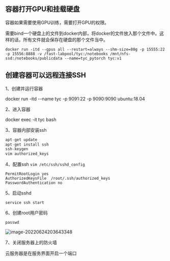 ## 容器打开GPU和挂载硬盘

容器如果需要使用GPU训练，需要打开GPU的权限。

需要bind一个硬盘上的文件到docker内部，将docker的文件放入那个文件中。这样的话，所有文件就会保存在硬盘的那个文件当中。

~~~ she
docker run -itd --gpus all --restart=always --shm-size=80g -p 15555:22 -p 15556:8888 -v /fast-labpool/tyc:/notebooks /mnt/nfs-ssd:/notebooks/publicdata --name=tyc_pytorch tyc:v1
~~~

## 创建容器可以远程连接SSH

1、创建并运行容器

docker run -itd  --name tyc -p  9091:22  -p 9090:9090  ubuntu:18.04

2、进入容器

docker exec -it tyc bash

3、容器内部安装ssh

```csharp
apt-get update
apt-get install ssh
ssh-keygen
vim authorized_keys
```

4、配置ssh `vim /etc/ssh/sshd_config`

```undefined
PermitRootLogin yes
AuthorizedKeysFile  /root/.ssh/authorized_keys
PasswordAuthentication no
```

5、启动sshd

```undefined
service ssh start
```

6、创建root用户密码

~~~ 
passwd
~~~

![image-20220624203643348](/Users/candy/Documents/资源/基础知识/learn_notes/docker/远程登录docker.assets/image-20220624203643348.png)

7、关闭服务器上的防火墙

云服务器是在服务界面开启一个端口